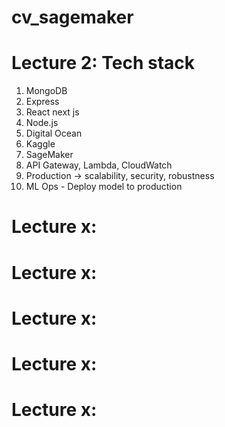# cv_sagemaker

# Lecture 2: Tech stack
1. MongoDB
2. Express
3. React next js
4. Node.js
5. Digital Ocean
6. Kaggle
7. SageMaker
8. API Gateway, Lambda, CloudWatch
9. Production -> scalability, security, robustness
10. ML Ops - Deploy model to production

# Lecture x:

# Lecture x:

# Lecture x:

# Lecture x:

# Lecture x:
